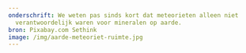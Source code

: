 ```yaml
---
onderschrift: We weten pas sinds kort dat meteorieten alleen niet
  verantwoordelijk waren voor mineralen op aarde.
bron: Pixabay.com Sethink
image: /img/aarde-meteoriet-ruimte.jpg
---
```

